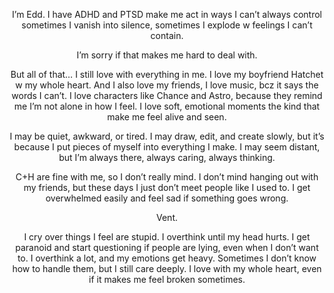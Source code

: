 <!DOCTYPE html>
<html lang="en">
<head>
    <p align="center"><img="tumblr_a34a5c9879ffb1b24cf049c41ccdf8bb_d1b1b235_250.png">
    <p align="center" Hello

<p align="center">I’m Edd.
I have ADHD and PTSD make me act in ways I can’t always control sometimes I vanish into silence, sometimes I explode w feelings I can’t contain.

<p align="center">I’m sorry if that makes me hard to deal with.

<p align="center">But all of that… I still love with everything in me. I love my boyfriend Hatchet w my whole heart. And I also love my friends, I love music, bcz it says the words I can’t. I love characters like Chance and Astro, because they remind me I’m not alone in how I feel. I love soft, emotional moments the kind that make me feel alive and seen.

<p align="center">I may be quiet, awkward, or tired. I may draw, edit, and create slowly, but it’s because I put pieces of myself into everything I make. I may seem distant, but I’m always there, always caring, always thinking.

<p align="center">C+H are fine with me, so I don’t really mind.
I don’t mind hanging out with my friends, but these days I just don’t meet people like I used to.
I get overwhelmed easily and feel sad if something goes wrong.

<p align="center">Vent.
<p align="center">I cry over things I feel are stupid. I overthink until my head hurts. I get paranoid and start questioning if people are lying, even when I don’t want to.
I overthink a lot, and my emotions get heavy. Sometimes I don’t know how to handle them, but I still care deeply. I love with my whole heart, even if it makes me feel broken sometimes.